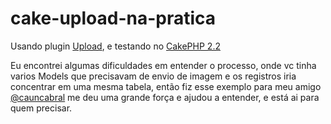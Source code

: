 cake-upload-na-pratica
======================

Usando plugin [Upload](http://github.com/radig/upload), e testando no [CakePHP 2.2](https://github.com/cakephp/cakephp)

Eu encontrei algumas dificuldades em entender o processo, onde vc tinha varios Models que precisavam de envio de imagem e os registros iria concentrar em uma mesma tabela, então fiz esse exemplo para meu amigo [@cauncabral](https://github.com/cauancabral) me deu uma grande força e ajudou a entender, e está ai para quem precisar.
